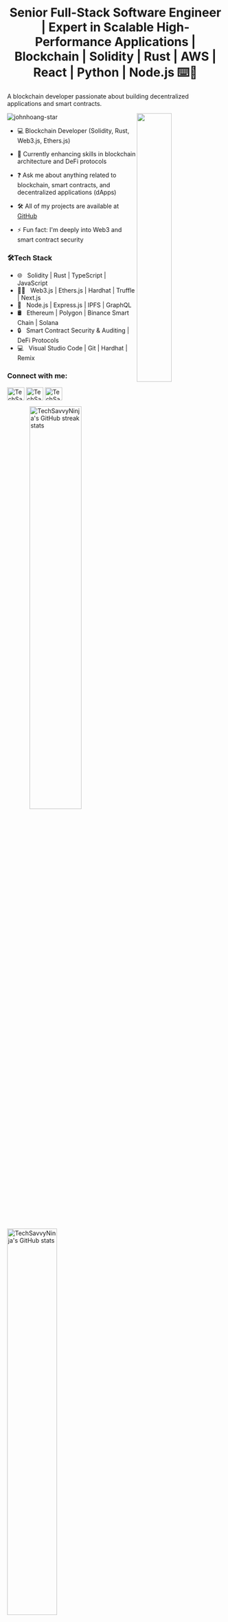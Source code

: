 <h1 align="center">Senior Full-Stack Software Engineer | Expert in Scalable High-Performance Applications | Blockchain | Solidity | Rust | AWS | React | Python | Node.js ⌨️🚀</h1>

<p>A blockchain developer passionate about building decentralized applications and smart contracts.</p>
<img src="https://komarev.com/ghpvc/?username=johnhoang-star&label=Profile%20views&color=0e75b6&style=flat" alt="johnhoang-star" />

<img align="right" height="auto" width="40%" src="https://github.com/johnhoang-star/johnhoang-star/blob/main/images/coding.gif" />

- 💻 Blockchain Developer (Solidity, Rust, Web3.js, Ethers.js)

- 🏫 Currently enhancing skills in blockchain architecture and DeFi protocols

- ❓ Ask me about anything related to blockchain, smart contracts, and decentralized applications (dApps)

- 🛠 All of my projects are available at [GitHub](https://github.com/TechSavvyNinja/)

- ⚡ Fun fact: I'm deeply into Web3 and smart contract security

<h3>🛠Tech Stack</h3>

- 🌐 &nbsp; Solidity | Rust | TypeScript | JavaScript
- 👨‍💻 &nbsp; Web3.js | Ethers.js | Hardhat | Truffle | Next.js
- 🔧 &nbsp; Node.js | Express.js | IPFS | GraphQL
- 🛢 &nbsp; Ethereum | Polygon | Binance Smart Chain | Solana
- 🔒 &nbsp; Smart Contract Security & Auditing | DeFi Protocols
- 💻 &nbsp; Visual Studio Code | Git | Hardhat | Remix

<h3>Connect with me:</h3>
<p>
  <a href="https://www.linkedin.com/in/john-hoang-9a301193/" target="blank"><img align="center" src="https://raw.githubusercontent.com/rahuldkjain/github-profile-readme-generator/master/src/images/icons/Social/linked-in-alt.svg" alt="TechSavvyNinja" height="30" width="40" /></a>
  <a href="https://t.me/GalaxyOwner_Crypto" target="blank"><img align="center" src="https://upload.wikimedia.org/wikipedia/commons/8/82/Telegram_logo.svg" alt="TechSavvyNinja" height="30" width="40" /></a>
  <a href="https://wa.me/19145014954" target="blank"><img align="center" src="https://upload.wikimedia.org/wikipedia/commons/6/6b/WhatsApp.svg" alt="TechSavvyNinja" height="30" width="40" /></a>
</p>

<img align="right" width="49%" height="auto" src="https://streak-stats.demolab.com?user=TechSavvyNinja&theme=dark" alt="TechSavvyNinja's GitHub streak stats" />
<img width="48%" height="auto" src="https://github-readme-stats.vercel.app/api?username=johnhoang-star&show_icons=true&hide_border=true" alt="TechSavvyNinja's GitHub stats" />

